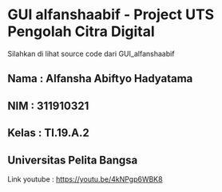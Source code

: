 # GUI alfanshaabif - Project UTS Pengolah Citra Digital

Silahkan di lihat source code dari GUI_alfanshaabif

## Nama  : Alfansha Abiftyo Hadyatama
## NIM   : 311910321
## Kelas : TI.19.A.2
## Universitas Pelita Bangsa

Link youtube : https://youtu.be/4kNPgp6WBK8
